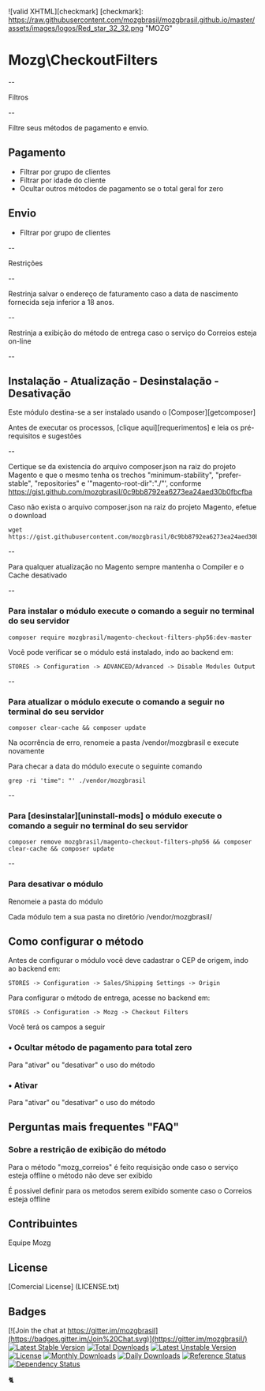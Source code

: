 ![valid XHTML][checkmark]
[checkmark]: https://raw.githubusercontent.com/mozgbrasil/mozgbrasil.github.io/master/assets/images/logos/Red_star_32_32.png "MOZG"

# Mozg\CheckoutFilters

--

Filtros

--

Filtre seus métodos de pagamento e envio.

Pagamento
-------

- Filtrar por grupo de clientes
- Filtrar por idade do cliente
- Ocultar outros métodos de pagamento se o total geral for zero

Envio
-------

- Filtrar por grupo de clientes

--

Restrições

--

Restrinja salvar o endereço de faturamento caso a data de nascimento fornecida seja inferior a 18 anos.

--

Restrinja a exibição do método de entrega caso o serviço do Correios esteja on-line

--

## Instalação - Atualização - Desinstalação - Desativação

Este módulo destina-se a ser instalado usando o [Composer][getcomposer]

Antes de executar os processos, [clique aqui][requerimentos] e leia os pré-requisitos e sugestões

--

Certique se da existencia do arquivo composer.json na raiz do projeto Magento e que o mesmo tenha os trechos "minimum-stability", "prefer-stable", "repositories" e '"magento-root-dir":"./"', conforme https://gist.github.com/mozgbrasil/0c9bb8792ea6273ea24aed30b0fbcfba

Caso não exista o arquivo composer.json na raiz do projeto Magento, efetue o download

	wget https://gist.githubusercontent.com/mozgbrasil/0c9bb8792ea6273ea24aed30b0fbcfba/raw/9b514bc896171b6d75833b6f165065356f62ca59/composer.json

--

Para qualquer atualização no Magento sempre mantenha o Compiler e o Cache desativado

--

### Para instalar o módulo execute o comando a seguir no terminal do seu servidor

	composer require mozgbrasil/magento-checkout-filters-php56:dev-master

Você pode verificar se o módulo está instalado, indo ao backend em:

	STORES -> Configuration -> ADVANCED/Advanced -> Disable Modules Output

--

### Para atualizar o módulo execute o comando a seguir no terminal do seu servidor

	composer clear-cache && composer update

Na ocorrência de erro, renomeie a pasta /vendor/mozgbrasil e execute novamente

Para checar a data do módulo execute o seguinte comando

	grep -ri 'time": "' ./vendor/mozgbrasil

--

### Para [desinstalar][uninstall-mods] o módulo execute o comando a seguir no terminal do seu servidor

	composer remove mozgbrasil/magento-checkout-filters-php56 && composer clear-cache && composer update

--

### Para desativar o módulo

Renomeie a pasta do módulo

Cada módulo tem a sua pasta no diretório /vendor/mozgbrasil/

## Como configurar o método

Antes de configurar o módulo você deve cadastrar o CEP de origem, indo ao backend em:

	STORES -> Configuration -> Sales/Shipping Settings -> Origin

Para configurar o método de entrega, acesse no backend em:

	STORES -> Configuration -> Mozg -> Checkout Filters

Você terá os campos a seguir

### • **Ocultar método de pagamento para total zero**

Para "ativar" ou "desativar" o uso do método

### • **Ativar**

Para "ativar" ou "desativar" o uso do método


## Perguntas mais frequentes "FAQ"

### Sobre a restrição de exibição do método

Para o método "mozg_correios" é feito requisição onde caso o serviço esteja offline o método não deve ser exibido

É possivel definir para os metodos serem exibido somente caso o Correios esteja offline

## Contribuintes

Equipe Mozg

## License

[Comercial License] (LICENSE.txt)

## Badges

[![Join the chat at https://gitter.im/mozgbrasil](https://badges.gitter.im/Join%20Chat.svg)](https://gitter.im/mozgbrasil/)
[![Latest Stable Version](https://poser.pugx.org/mozgbrasil/mozgbrasil/magento-checkout-filters-php56/v/stable)](https://packagist.org/packages/mozgbrasil/mozgbrasil/magento-checkout-filters-php56)
[![Total Downloads](https://poser.pugx.org/mozgbrasil/mozgbrasil/magento-checkout-filters-php56/downloads)](https://packagist.org/packages/mozgbrasil/mozgbrasil/magento-checkout-filters-php56)
[![Latest Unstable Version](https://poser.pugx.org/mozgbrasil/mozgbrasil/magento-checkout-filters-php56/v/unstable)](https://packagist.org/packages/mozgbrasil/mozgbrasil/magento-checkout-filters-php56)
[![License](https://poser.pugx.org/mozgbrasil/mozgbrasil/magento-checkout-filters-php56/license)](https://packagist.org/packages/mozgbrasil/mozgbrasil/magento-checkout-filters-php56)
[![Monthly Downloads](https://poser.pugx.org/mozgbrasil/mozgbrasil/magento-checkout-filters-php56/d/monthly)](https://packagist.org/packages/mozgbrasil/mozgbrasil/magento-checkout-filters-php56)
[![Daily Downloads](https://poser.pugx.org/mozgbrasil/mozgbrasil/magento-checkout-filters-php56/d/daily)](https://packagist.org/packages/mozgbrasil/mozgbrasil/magento-checkout-filters-php56)
[![Reference Status](https://www.versioneye.com/php/mozgbrasil:mozgbrasil/magento-checkout-filters-php56/reference_badge.svg?style=flat-square)](https://www.versioneye.com/php/mozgbrasil:mozgbrasil/magento-checkout-filters-php56/references)
[![Dependency Status](https://www.versioneye.com/php/mozgbrasil:mozgbrasil/magento-checkout-filters-php56/1.0.0/badge?style=flat-square)](https://www.versioneye.com/php/mozgbrasil:mozgbrasil/magento-checkout-filters-php56/1.0.0)

:cat2:
